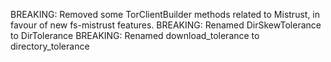 BREAKING: Removed some TorClientBuilder methods related to Mistrust, in favour of new fs-mistrust features.
BREAKING: Renamed DirSkewTolerance to DirTolerance
BREAKING: Renamed download_tolerance to directory_tolerance

